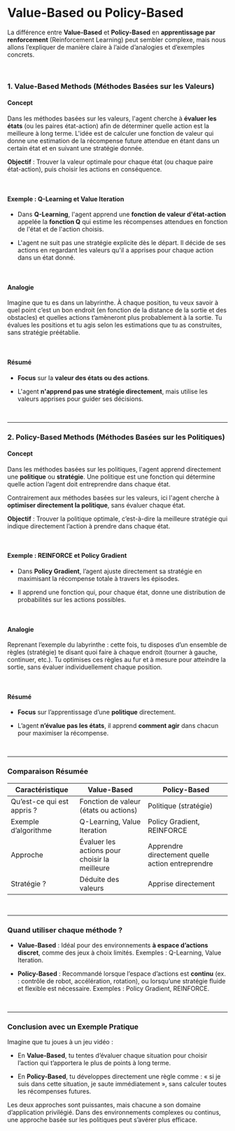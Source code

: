 

# **Value-Based** ou **Policy-Based**



La différence entre **Value-Based** et **Policy-Based** en **apprentissage par renforcement** (Reinforcement Learning) peut sembler complexe, mais nous allons l’expliquer de manière claire à l’aide d’analogies et d’exemples concrets.

<br/>

### 1. **Value-Based Methods (Méthodes Basées sur les Valeurs)**

#### Concept

Dans les méthodes basées sur les valeurs, l'agent cherche à **évaluer les états** (ou les paires état-action) afin de déterminer quelle action est la meilleure à long terme. L'idée est de calculer une fonction de valeur qui donne une estimation de la récompense future attendue en étant dans un certain état et en suivant une stratégie donnée.

**Objectif** : Trouver la valeur optimale pour chaque état (ou chaque paire état-action), puis choisir les actions en conséquence.

<br/>

#### Exemple : **Q-Learning** et **Value Iteration**

- Dans **Q-Learning**, l'agent apprend une **fonction de valeur d'état-action** appelée la **fonction Q** qui estime les récompenses attendues en fonction de l'état et de l'action choisis.

- L'agent ne suit pas une stratégie explicite dès le départ. Il décide de ses actions en regardant les valeurs qu'il a apprises pour chaque action dans un état donné.

<br/>

#### Analogie

Imagine que tu es dans un labyrinthe. À chaque position, tu veux savoir à quel point c’est un bon endroit (en fonction de la distance de la sortie et des obstacles) et quelles actions t’amèneront plus probablement à la sortie. Tu évalues les positions et tu agis selon les estimations que tu as construites, sans stratégie préétablie.

<br/>

#### Résumé

- **Focus** sur la **valeur des états ou des actions**.

- L'agent **n'apprend pas une stratégie directement**, mais utilise les valeurs apprises pour guider ses décisions.

<br/>

---

### 2. **Policy-Based Methods (Méthodes Basées sur les Politiques)**

#### Concept

Dans les méthodes basées sur les politiques, l'agent apprend directement une **politique** ou **stratégie**. Une politique est une fonction qui détermine quelle action l’agent doit entreprendre dans chaque état.

Contrairement aux méthodes basées sur les valeurs, ici l'agent cherche à **optimiser directement la politique**, sans évaluer chaque état.

**Objectif** : Trouver la politique optimale, c’est-à-dire la meilleure stratégie qui indique directement l’action à prendre dans chaque état.

<br/>

#### Exemple : **REINFORCE** et **Policy Gradient**

- Dans **Policy Gradient**, l’agent ajuste directement sa stratégie en maximisant la récompense totale à travers les épisodes.

- Il apprend une fonction qui, pour chaque état, donne une distribution de probabilités sur les actions possibles.

<br/>

#### Analogie

Reprenant l’exemple du labyrinthe : cette fois, tu disposes d’un ensemble de règles (stratégie) te disant quoi faire à chaque endroit (tourner à gauche, continuer, etc.). Tu optimises ces règles au fur et à mesure pour atteindre la sortie, sans évaluer individuellement chaque position.

<br/>

#### Résumé

- **Focus** sur l’apprentissage d’une **politique** directement.

- L’agent **n’évalue pas les états**, il apprend **comment agir** dans chacun pour maximiser la récompense.

<br/>

---

### **Comparaison Résumée**

| **Caractéristique**            | **Value-Based**                                 | **Policy-Based**                                |
|-------------------------------|--------------------------------------------------|-------------------------------------------------|
| Qu’est-ce qui est appris ?    | Fonction de valeur (états ou actions)            | Politique (stratégie)                           |
| Exemple d’algorithme          | Q-Learning, Value Iteration                      | Policy Gradient, REINFORCE                      |
| Approche                      | Évaluer les actions pour choisir la meilleure    | Apprendre directement quelle action entreprendre|
| Stratégie ?                   | Déduite des valeurs                              | Apprise directement                             |

<br/>

---

### **Quand utiliser chaque méthode ?**

- **Value-Based** : Idéal pour des environnements **à espace d’actions discret**, comme des jeux à choix limités. Exemples : Q-Learning, Value Iteration.

- **Policy-Based** : Recommandé lorsque l’espace d’actions est **continu** (ex. : contrôle de robot, accélération, rotation), ou lorsqu’une stratégie fluide et flexible est nécessaire. Exemples : Policy Gradient, REINFORCE.

<br/>

---

### **Conclusion avec un Exemple Pratique**

Imagine que tu joues à un jeu vidéo :

- En **Value-Based**, tu tentes d’évaluer chaque situation pour choisir l’action qui t’apportera le plus de points à long terme.

- En **Policy-Based**, tu développes directement une règle comme : « si je suis dans cette situation, je saute immédiatement », sans calculer toutes les récompenses futures.

Les deux approches sont puissantes, mais chacune a son domaine d’application privilégié. Dans des environnements complexes ou continus, une approche basée sur les politiques peut s’avérer plus efficace.

